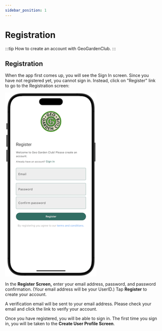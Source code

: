 ```yaml
---
sidebar_position: 1
---
```


# Registration

:::tip How to create an account with GeoGardenClub.
:::

## Registration

When the app first comes up, you will see the Sign In screen.  Since you have not registered yet, you cannot sign in. Instead, click on "Register" link to go to the 
Registration screen:

<img width="300" src="/img/user-guide/register-screen.png"/>


In the **Register Screen,** enter your email address, password, and password confirmation. (Your email address will be your UserID.)  Tap **Register** to create your account.

A verification email will be sent to your email address.  Please check your email and click the link to verify your account.  

Once you have registered, you will be able to sign in. The first time you sign in, you will be taken to the **Create User Profile Screen**.
